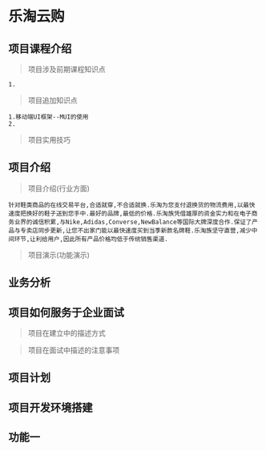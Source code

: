 # 乐淘云购
## 项目课程介绍

  > 项目涉及前期课程知识点

    1.

  > 项目追加知识点

    1.移动端UI框架--MUI的使用
    2.

  > 项目实用技巧
## 项目介绍

  > 项目介绍(行业方面)

    针对鞋类商品的在线交易平台,合适就穿,不合适就换.乐淘为您支付退换货的物流费用,以最快速度把换好的鞋子送到您手中.最好的品牌,最低的价格.乐淘族凭借雄厚的资金实力和在电子商务业界的诚信积累,与Nike,Adidas,Converse,NewBalance等国际大牌深度合作.保证了产品与专卖店同步更新,让您不出家门能以最快速度买到当季新款名牌鞋.乐淘族坚守直营,减少中间环节,让利给用户,因此所有产品价格均低于传统销售渠道.


  > 项目演示(功能演示)

    


## 业务分析
## 项目如何服务于企业面试

  > 项目在建立中的描述方式

  > 项目在面试中描述的注意事项
## 项目计划
## 项目开发环境搭建
## 功能一